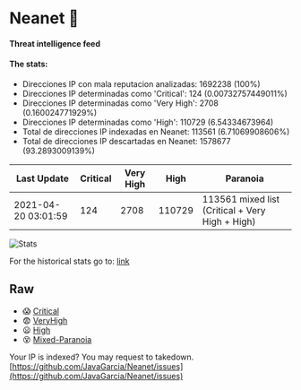 # Neanet :hocho:
#### Threat intelligence feed
#### The stats:

- Direcciones IP con mala reputacion analizadas: 1692238 (100%)
- Direcciones IP determinadas como 'Critical':  124 (0.00732757449011%)
- Direcciones IP determinadas como 'Very High':  2708 (0.160024771929%)
- Direcciones IP determinadas como 'High':  110729 (6.54334673964)
- Total de direcciones IP indexadas en Neanet:  113561 (6.71069908606%)
- Total de direcciones IP descartadas en Neanet:  1578677 (93.2893009139%)

| Last Update | Critical | Very High | High | Paranoia |
| --- | --- | --- | --- | --- |
| 2021-04-20 03:01:59 | 124 | 2708 | 110729 | 113561 mixed list (Critical + Very High + High)|

![Stats](https://docs.google.com/spreadsheets/d/e/2PACX-1vSnaNMIXVabIpDJjufMlzH7poXnshF3mgd8Is1g9ytUEzVsP5my4Trn8f-xkoLLQ38xpL3HtmUexLo6/pubchart?oid=501124687&format=image)

For the historical stats go to: [link](/stats.csv)
## Raw
- :scream: [Critical](https://raw.githubusercontent.com/JavaGarcia/Neanet/master/blacklists/neanet_critical.txt)
- :fearful: [VeryHigh](https://raw.githubusercontent.com/JavaGarcia/Neanet/master/blacklists/neanet_veryHigh.txtt)
- :frowning: [High](https://raw.githubusercontent.com/JavaGarcia/Neanet/master/blacklists/neanet_high.txt)
- :dizzy_face: [Mixed-Paranoia](https://raw.githubusercontent.com/JavaGarcia/Neanet/master/blacklists/neanet_all.txt)


Your IP is indexed? You may request to takedown. [https://github.com/JavaGarcia/Neanet/issues](https://github.com/JavaGarcia/Neanet/issues)























































































































































































































































































































































































































































































































































































































































































































































































































































































































































































































































































































































































































































































































































































































































































































































































































































































































































































































































































































































































































































































































































































































































































































































































































































































































































































































































































































































































































































































































































































































































































































































































































































































































































































































































































































































































































































































































































































































































































































































































































































































































































































































































































































































































































































































































































































































































































































































































































































































































































































































































































































































































































































































































































































































































































































































































































































































































































































































































































































































